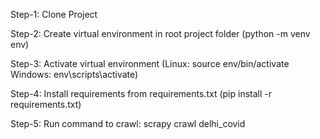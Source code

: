 Step-1: Clone Project

Step-2: Create virtual environment in root project folder
  (python -m venv env)

Step-3: Activate virtual environment
  (Linux: source env/bin/activate
   Windows: env\scripts\activate)

Step-4: Install requirements from requirements.txt (pip install -r requirements.txt)

Step-5: Run command to crawl: scrapy crawl delhi_covid
